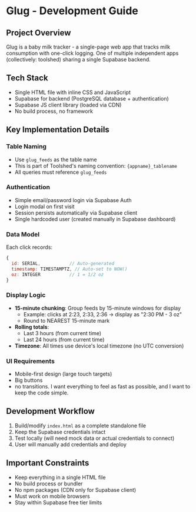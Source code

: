 # Glug - Development Guide

## Project Overview
Glug is a baby milk tracker - a single-page web app that tracks milk consumption with one-click logging. One of multiple independent apps (collectively: toolshed) sharing a single Supabase backend.

## Tech Stack
- Single HTML file with inline CSS and JavaScript
- Supabase for backend (PostgreSQL database + authentication)
- Supabase JS client library (loaded via CDN)
- No build process, no framework

## Key Implementation Details

### Table Naming
- Use `glug_feeds` as the table name
- This is part of Toolshed's naming convention: `{appname}_tablename`
- All queries must reference `glug_feeds`

### Authentication
- Simple email/password login via Supabase Auth
- Login modal on first visit
- Session persists automatically via Supabase client
- Single hardcoded user (created manually in Supabase dashboard)

### Data Model
Each click records:
```javascript
{
  id: SERIAL,           // Auto-generated
  timestamp: TIMESTAMPTZ, // Auto-set to NOW()
  oz: INTEGER           // 1 = 1/2 oz
}
```

### Display Logic
- **15-minute chunking**: Group feeds by 15-minute windows for display
  - Example: clicks at 2:23, 2:33, 2:36 → display as "2:30 PM - 3 oz"
  - Round to NEAREST 15-minute mark
- **Rolling totals**:
  - Last 3 hours (from current time)
  - Last 24 hours (from current time)
- **Timezone**: All times use device's local timezone (no UTC conversion)

### UI Requirements
- Mobile-first design (large touch targets)
- Big buttons
- no transitions. I want everything to feel as fast as possible, and I want to keep the code simple.

## Development Workflow
1. Build/modify `index.html` as a complete standalone file
2. Keep the Supabase credentials intact
3. Test locally (will need mock data or actual credentials to connect)
4. User will manually add credentials and deploy

## Important Constraints
- Keep everything in a single HTML file
- No build process or bundler
- No npm packages (CDN only for Supabase client)
- Must work on mobile browsers
- Stay within Supabase free tier limits